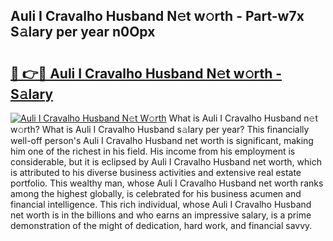 ## Auli I Cravalho Husband N𝚎t w𝚘rth - Part-w7x S𝚊lary per year n0Opx

# <h2><a href="http://gc00sx.nevu.top/?p=Auli+I+Cravalho+Husband">🔗 👉🔴 Auli I Cravalho Husband N𝚎t w𝚘rth - S𝚊lary</a></h2>

[![Auli I Cravalho Husband N𝚎t W𝚘rth](https://i.imgur.com/Oavwk0R.jpeg)](http://gc00sx.nevu.top/?p=Auli+I+Cravalho+Husband)
What is Auli I Cravalho Husband n𝚎t w𝚘rth? What is Auli I Cravalho Husband s𝚊lary per year?
This financially well-off person's Auli I Cravalho Husband net worth is significant, making him one of the richest in his field. His income from his employment is considerable, but it is eclipsed by Auli I Cravalho Husband net worth, which is attributed to his diverse business activities and extensive real estate portfolio. This wealthy man, whose Auli I Cravalho Husband net worth ranks among the highest globally, is celebrated for his business acumen and financial intelligence. This rich individual, whose Auli I Cravalho Husband net worth is in the billions and who earns an impressive salary, is a prime demonstration of the might of dedication, hard work, and financial savvy.
